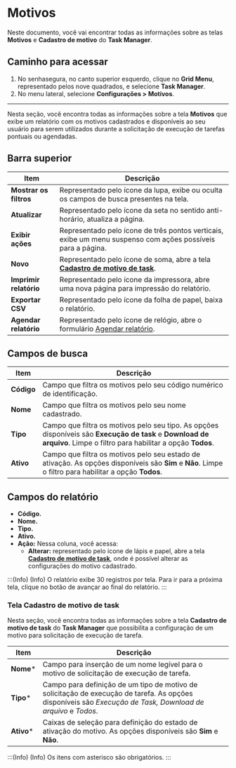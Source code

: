 # Motivos

Neste documento, você vai encontrar todas as informações sobre as telas **Motivos** e **Cadastro de motivo** do **Task Manager**.

## Caminho para acessar
1. No senhasegura, no canto superior esquerdo, clique no **Grid Menu**, representado pelos nove quadrados, e selecione **Task Manager**.
2. No menu lateral, selecione **Configurações > Motivos**. 

---

Nesta seção, você encontra todas as informações sobre a tela **Motivos** que exibe um relatório com os motivos cadastrados e disponíveis ao seu usuário para serem utilizados durante a solicitação de execução de tarefas pontuais ou agendadas.

## Barra superior

| **Item**| **Descrição**|
|----|----|
| **Mostrar os filtros** | Representado pelo ícone da lupa, exibe ou oculta os campos de busca presentes na tela.|
| **Atualizar**| Representado pelo ícone da seta no sentido anti-horário, atualiza a página.|
| **Exibir ações**| Representado pelo ícone de três pontos verticais, exibe um menu suspenso com ações possíveis para a página.|
| **Novo**| Representado pelo ícone de soma, abre a tela [**Cadastro de motivo de task**](/v3-33/docs/pt/task-manager-reasons#tela-cadastro-de-motivo-de-task).|
| **Imprimir relatório** | Representado pelo ícone da impressora, abre uma nova página para impressão do relatório.|
| **Exportar CSV**| Representado pelo ícone da folha de papel, baixa o relatório.|
| **Agendar relatório** | Representado pelo ícone de relógio, abre o formulário [Agendar relatório](/v3-33/docs/pt/general-information-how-to-issue-download-and-schedule-device-reports).|

## Campos de busca

| **Item** | **Descrição** |
|---------|--------------|
| **Código** | Campo que filtra os motivos pelo seu código numérico de identificação. |
| **Nome** | Campo que filtra os motivos pelo seu nome cadastrado. |
| **Tipo** | Campo que filtra os motivos pelo seu tipo. As opções disponíveis são **Execução de task** e **Download de arquivo**. Limpe o filtro para habilitar a opção **Todos**. |
| **Ativo** | Campo que filtra os motivos pelo seu estado de ativação. As opções disponíveis são **Sim** e **Não**. Limpe o filtro para habilitar a opção **Todos**. |

## Campos do relatório

- **Código.**
- **Nome.**
- **Tipo.**
- **Ativo.**
- **Ação:** Nessa coluna, você acessa: 
  - **Alterar:** representado pelo ícone de lápis e papel, abre a tela  [**Cadastro de motivo de task**](/v3-33/docs/pt/task-manager-reasons#tela-cadastro-de-motivo-de-task), onde é possível alterar as configurações do motivo cadastrado.

:::(Info) (Info)
O relatório exibe 30 registros por tela. Para ir para a próxima tela, clique no botão de avançar ao final do relatório.
:::

### Tela Cadastro de motivo de task
Nesta seção, você encontra todas as informações sobre a tela **Cadastro de motivo de task** do **Task Manager** que possibilita a configuração de um motivo para solicitação de execução de tarefa.

| **Item** | **Descrição**|
|----|----|
| **Nome***  | Campo para inserção de um nome legível para o motivo de solicitação de execução de tarefa. |
| **Tipo***| Campo para definição de um tipo de motivo de solicitação de execução de tarefa. As opções disponíveis são *Execução de Task, Download de arquivo* e *Todos*. |
| **Ativo*** | Caixas de seleção para definição do estado de ativação do motivo. As opções disponíveis são **Sim** e **Não**. |

:::(Info) (Info)
Os itens com asterisco são obrigatórios.
:::
